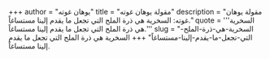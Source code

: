 +++
author = "يوهان غوته"
title = "مقولة يوهان غوته"
description = "مقولة يوهان غوته: السخرية هي ذرة الملح التي تجعل ما يقدم إلينا مستساغاً."
quote = '''السخرية هي ذرة الملح التي تجعل ما يقدم إلينا مستساغاً.''' 
slug = "السخرية-هي-ذرة-الملح-التي-تجعل-ما-يقدم-إلينا-مستساغاً"
+++
السخرية هي ذرة الملح التي تجعل ما يقدم إلينا مستساغاً.
